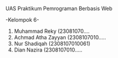 UAS Praktikum Pemrograman Berbasis Web

-Kelompok 6-


1. Muhammad Reky (23081070....
2. Achmad Atha Zayyan (2308107010.....
3. Nur Shadiqah (2308107010061)
4. Dian Nazira (2308107010.....
